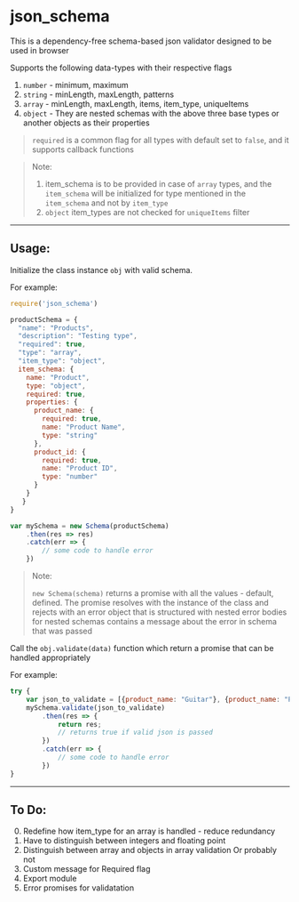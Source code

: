 # json_schema
This is a dependency-free schema-based json validator designed to be used in browser

Supports the following data-types with their respective flags
1. `number` - minimum, maximum
2. `string` - minLength, maxLength, patterns
3. `array` - minLength, maxLength, items, item_type, uniqueItems
4. `object` - They are nested schemas with the above three base types or another objects as their properties

> `required` is a common flag for all types with default set to `false`, and it supports callback functions

> Note:
> 1. item_schema is to be provided in case of `array` types, and the `item_schema` will be initialized for type mentioned in the `item_schema` and not by `item_type`
> 2. `object` item_types are not checked for `uniqueItems` filter

---
## Usage:
Initialize the class instance `obj` with valid schema. 

For example:
```javascript
require('json_schema')

productSchema = {
  "name": "Products",
  "description": "Testing type",
  "required": true,
  "type": "array",
  "item_type": "object",
  item_schema: {
    name: "Product",
    type: "object",
    required: true,
    properties: {
      product_name: {
        required: true,
        name: "Product Name",
        type: "string"
      },
      product_id: {
        required: true,
        name: "Product ID",
        type: "number"
      }
    }
   }
}

var mySchema = new Schema(productSchema)
    .then(res => res)
    .catch(err => {
        // some code to handle error
    })
```
> Note:
>
> `new Schema(schema)` returns a promise with all the values - default, defined. The promise resolves with the instance of the class and rejects with an error object that is structured with nested error bodies for nested schemas contains a message about the error in schema that was passed

Call the `obj.validate(data)` function which return a promise that can be handled appropriately

For example:
```javascript
try {
    var json_to_validate = [{product_name: "Guitar"}, {product_name: "Piano", product_id: 1} ];
    mySchema.validate(json_to_validate)
        .then(res => {
            return res; 
            // returns true if valid json is passed
        })
        .catch(err => {
            // some code to handle error
        })
}
```
---
## To Do: 
0. Redefine how item_type for an array is handled - reduce redundancy
1. Have to distinguish between integers and floating point
3. Distinguish between array and objects in array validation Or probably not
2. Custom message for Required flag
4. Export module
3. Error promises for validatation
